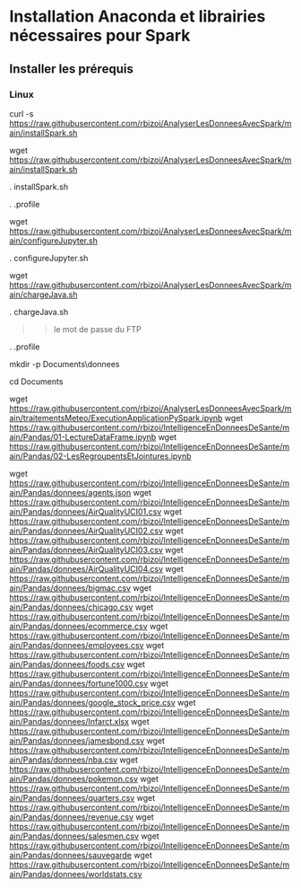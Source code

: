 # Installation Anaconda et librairies nécessaires pour Spark

## Installer les prérequis
### Linux
curl -s https://raw.githubusercontent.com/rbizoi/AnalyserLesDonneesAvecSpark/main/installSpark.sh

wget https://raw.githubusercontent.com/rbizoi/AnalyserLesDonneesAvecSpark/main/installSpark.sh

. installSpark.sh

. .profile

wget https://raw.githubusercontent.com/rbizoi/AnalyserLesDonneesAvecSpark/main/configureJupyter.sh

. configureJupyter.sh

wget https://raw.githubusercontent.com/rbizoi/AnalyserLesDonneesAvecSpark/main/chargeJava.sh

. chargeJava.sh
>> le mot de passe du FTP

. .profile

mkdir -p Documents\donnees

cd Documents

wget https://raw.githubusercontent.com/rbizoi/AnalyserLesDonneesAvecSpark/main/traitementsMeteo/ExecutionApplicationPySpark.ipynb
wget https://raw.githubusercontent.com/rbizoi/IntelligenceEnDonneesDeSante/main/Pandas/01-LectureDataFrame.ipynb
wget https://raw.githubusercontent.com/rbizoi/IntelligenceEnDonneesDeSante/main/Pandas/02-LesRegroupentsEtJointures.ipynb

wget https://raw.githubusercontent.com/rbizoi/IntelligenceEnDonneesDeSante/main/Pandas/donnees/agents.json
wget https://raw.githubusercontent.com/rbizoi/IntelligenceEnDonneesDeSante/main/Pandas/donnees/AirQualityUCI01.csv
wget https://raw.githubusercontent.com/rbizoi/IntelligenceEnDonneesDeSante/main/Pandas/donnees/AirQualityUCI02.csv
wget https://raw.githubusercontent.com/rbizoi/IntelligenceEnDonneesDeSante/main/Pandas/donnees/AirQualityUCI03.csv
wget https://raw.githubusercontent.com/rbizoi/IntelligenceEnDonneesDeSante/main/Pandas/donnees/AirQualityUCI04.csv
wget https://raw.githubusercontent.com/rbizoi/IntelligenceEnDonneesDeSante/main/Pandas/donnees/bigmac.csv
wget https://raw.githubusercontent.com/rbizoi/IntelligenceEnDonneesDeSante/main/Pandas/donnees/chicago.csv
wget https://raw.githubusercontent.com/rbizoi/IntelligenceEnDonneesDeSante/main/Pandas/donnees/ecommerce.csv
wget https://raw.githubusercontent.com/rbizoi/IntelligenceEnDonneesDeSante/main/Pandas/donnees/employees.csv
wget https://raw.githubusercontent.com/rbizoi/IntelligenceEnDonneesDeSante/main/Pandas/donnees/foods.csv
wget https://raw.githubusercontent.com/rbizoi/IntelligenceEnDonneesDeSante/main/Pandas/donnees/fortune1000.csv
wget https://raw.githubusercontent.com/rbizoi/IntelligenceEnDonneesDeSante/main/Pandas/donnees/google_stock_price.csv
wget https://raw.githubusercontent.com/rbizoi/IntelligenceEnDonneesDeSante/main/Pandas/donnees/Infarct.xlsx
wget https://raw.githubusercontent.com/rbizoi/IntelligenceEnDonneesDeSante/main/Pandas/donnees/jamesbond.csv
wget https://raw.githubusercontent.com/rbizoi/IntelligenceEnDonneesDeSante/main/Pandas/donnees/nba.csv
wget https://raw.githubusercontent.com/rbizoi/IntelligenceEnDonneesDeSante/main/Pandas/donnees/pokemon.csv
wget https://raw.githubusercontent.com/rbizoi/IntelligenceEnDonneesDeSante/main/Pandas/donnees/quarters.csv
wget https://raw.githubusercontent.com/rbizoi/IntelligenceEnDonneesDeSante/main/Pandas/donnees/revenue.csv
wget https://raw.githubusercontent.com/rbizoi/IntelligenceEnDonneesDeSante/main/Pandas/donnees/salesmen.csv
wget https://raw.githubusercontent.com/rbizoi/IntelligenceEnDonneesDeSante/main/Pandas/donnees/sauvegarde
wget https://raw.githubusercontent.com/rbizoi/IntelligenceEnDonneesDeSante/main/Pandas/donnees/worldstats.csv
